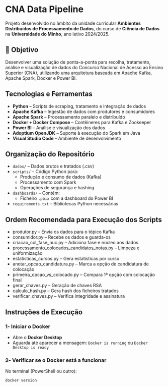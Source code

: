 # CNA Data Pipeline

Projeto desenvolvido no âmbito da unidade curricular **Ambientes Distribuídos de Processamento de Dados**, do curso de **Ciência de Dados** na **Universidade do Minho**, ano letivo 2024/2025.

## 🎯 Objetivo

Desenvolver uma solução de ponta-a-ponta para recolha, tratamento, análise e visualização de dados do Concurso Nacional de Acesso ao Ensino Superior (CNA), utilizando uma arquitetura baseada em Apache Kafka, Apache Spark, Docker e Power BI.

## Tecnologias e Ferramentas

- **Python** – Scripts de scraping, tratamento e integração de dados
- **Apache Kafka** – Ingestão de dados com produtores e consumidores
- **Apache Spark** – Processamento paralelo e distribuído
- **Docker + Docker Compose** – Contêineres para Kafka e Zookeeper
- **Power BI** – Análise e visualização dos dados
- **Adoptium OpenJDK** – Suporte à execução do Spark em Java
- **Visual Studio Code** – Ambiente de desenvolvimento

## Organização do Repositório

- `dados/` – Dados brutos e tratados (.csv)
- `scripts/` – Código Python para:
  - Produção e consumo de dados (Kafka)
  - Processamento com Spark
  - Operações de segurança e hashing
- `dashboards/` – Contém:
  - Ficheiro `.pbix` com a dashboard do Power BI
- `requirements.txt` – Bibliotecas Python necessárias

## Ordem Recomendada para Execução dos Scripts

- produtor.py – Envia os dados para o tópico Kafka
- consumidor.py – Recebe os dados e guarda-os
- criacao_col_fase_nuc.py – Adiciona fase e núcleo aos dados
- processamento_colocados_candidatos_notas.py – Limpeza e uniformização
- estatisticas_cursos.py – Gera estatísticas por curso
- anotar_opcao_candidatura.py – Marca a opção de candidatura de colocação
- primeira_opcao_vs_colocado.py – Compara 1ª opção com colocação final
- gerar_chaves.py – Geração de chaves RSA
- calculo_hash.py – Gera hash dos ficheiros tratados
- verificar_chaves.py – Verifica integridade e assinatura


## Instruções de Execução

### 1️- Iniciar o Docker

- Abre o **Docker Desktop**
- Aguarda até aparecer a mensagem: `Docker is running` ou `Docker Desktop is ready`

### 2️- Verificar se o Docker está a funcionar

No terminal (PowerShell ou outro):

```bash
docker version

